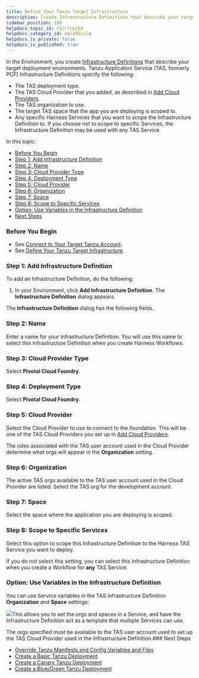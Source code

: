 ```yaml
---
title: Define Your Tanzu Target Infrastructure
description: Create Infrastructure Definitions that describe your target deployment environments in the Environment.
sidebar_position: 100 
helpdocs_topic_id: r1crlrpjk4
helpdocs_category_id: emle05cclq
helpdocs_is_private: false
helpdocs_is_published: true
---
```


In the Environment, you create [Infrastructure Definitions](/article/v3l3wqovbe-infrastructure-definitions) that describe your target deployment environments. Tanzu Application Service (TAS, formerly PCF) Infrastructure Definitions specify the following:

* The TAS deployment type.
* The TAS Cloud Provider that you added, as described in [Add Cloud Providers](/article/whwnovprrb-infrastructure-providers#pivotal_cloud_foundry_pcf).
* The TAS organization to use.
* The target TAS space that the app you are deploying is scoped to.
* Any specific Harness Services that you want to scope the Infrastructure Definition to. If you choose not to scope to specific Services, the Infrastructure Definition may be used with any TAS Service.

In this topic:

* [Before You Begin](#before_you_begin)
* [Step 1: Add Infrastructure Definition](https://docs.harness.io/article/r1crlrpjk4-define-your-pcf-target-infrastructure#step_1_add_infrastructure_definition)
* [Step 2: Name](#step_2_name)
* [Step 3: Cloud Provider Type](#step_3_cloud_provider_type)
* [Step 4: Deployment Type](#step_4_deployment_type)
* [Step 5: Cloud Provider](#step_5_cloud_provider)
* [Step 6: Organization](#step_6_organization)
* [Step 7: Space](#step_7_space)
* [Step 8: Scope to Specific Services](#step_8_scope_to_specific_services)
* [Option: Use Variables in the Infrastructure Definition](#option_use_variables_in_the_infrastructure_definition)
* [Next Steps](#next_steps)

### Before You Begin

* See [Connect to Your Target Tanzu Account](/article/nh4afrhvkl).
* See [Define Your Tanzu Target Infrastructure](/article/r1crlrpjk4).

### Step 1: Add Infrastructure Definition

To add an Infrastructure Definition, do the following:

1. In your Environment, click **Add Infrastructure Definition**. The **Infrastructure Definition** dialog appears.

The **Infrastructure Definition** dialog has the following fields.

### Step 2: Name

Enter a name for your Infrastructure Definition. You will use this name to select this Infrastructure Definition when you create Harness Workflows.

### Step 3: Cloud Provider Type

Select **Pivotal Cloud Foundry**.

### Step 4: Deployment Type

Select **Pivotal Cloud Foundry**.

### Step 5: Cloud Provider

Select the Cloud Provider to use to connect to the foundation. This will be one of the TAS Cloud Providers you set up in [Add Cloud Providers](/article/whwnovprrb-infrastructure-providers#pivotal_cloud_foundry_pcf).

The roles associated with the TAS user account used in the Cloud Provider determine what orgs will appear in the **Organization** setting.

### Step 6: Organization

The active TAS orgs available to the TAS user account used in the Cloud Provider are listed. Select the TAS org for the development account.

### Step 7: Space

Select the space where the application you are deploying is scoped.

### Step 8: Scope to Specific Services

Select this option to scope this Infrastructure Definition to the Harness TAS Service you want to deploy.

If you do not select this setting, you can select this Infrastructure Definition when you create a Workflow for **any** TAS Service.

### Option: Use Variables in the Infrastructure Definition

You can use Service variables in the TAS Infrastructure Definition **Organization** and **Space** settings:

![](https://files.helpdocs.io/kw8ldg1itf/other/1572374732589/image.png)This allows you to set the orgs and spaces in a Service, and have the Infrastructure Definition act as a template that multiple Services can use.

The orgs specified must be available to the TAS user account used to set up the TAS Cloud Provider used in the Infrastructure Definition.### Next Steps

* [Override Tanzu Manifests and Config Variables and Files](/article/r0vp331jnq-override-pcf-manifests-and-config-variables-and-files)
* [Create a Basic Tanzu Deployment](/article/c92izkztka-create-a-basic-pcf-deployment)
* [Create a Canary Tanzu Deployment](/article/99bxiqfi1u-create-a-canary-pcf-deployment)
* [Create a Blue/Green Tanzu Deployment](/article/52muxcsr1v-create-a-blue-green-pcf-deployment)

